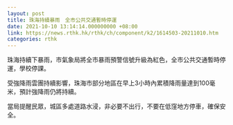 ```yaml
---
layout: post
title: 珠海持續暴雨　全市公共交通暫時停運
date: 2021-10-10 13:14:14.000000000 +08:00
link: https://news.rthk.hk/rthk/ch/component/k2/1614503-20211010.htm
categories: rthk
---
```


珠海持續下暴雨，市氣象局將全市暴雨預警信號升級為紅色，全市公共交通暫時停運，學校停課。

受強降雨雲團持續影響，珠海市部分地區在早上3小時內累積降雨量達到100毫米，預計強降雨仍將持續。

當局提醒民眾，城區多處道路水浸，非必要不出行，不要在低窪地方停車，確保安全。
